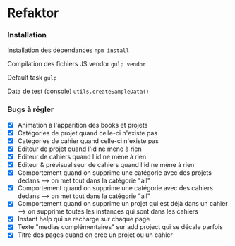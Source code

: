 Refaktor
========

### Installation ###

Installation des dépendances <code>npm install</code>

Compilation des fichiers JS vendor <code>gulp vendor</code>

Default task <code>gulp</code>

Data de test (console) <code>utils.createSampleData()</code>

### Bugs à régler ###
- [x] Animation à l'apparition des books et projets
- [x] Catégories de projet quand celle-ci n'existe pas
- [x] Catégories de cahier quand celle-ci n'existe pas
- [x] Editeur de projet quand l'id ne mène à rien
- [x] Editeur de cahiers quand l'id ne mène à rien
- [x] Editeur & prévisualiseur de cahiers quand l'id ne mène à rien
- [x] Comportement quand on supprime une catégorie avec des projets dedans --> on met tout dans la catégorie "all"
- [x] Comportement quand on supprime une catégorie avec des cahiers dedans --> on met tout dans la catégorie "all"
- [x] Comportement quand on supprime un projet qui est déjà dans un cahier --> on supprime toutes les instances qui sont dans les cahiers
- [x] Instant help qui se recharge sur chaque page
- [x] Texte "medias complémentaires" sur add project qui se décale parfois
- [x] Titre des pages quand on crée un projet ou un cahier